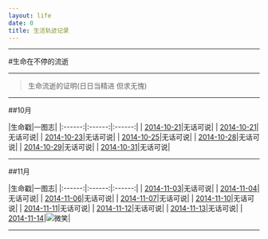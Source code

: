 ```yaml
---
layout: life
date: 0
title: 生活轨迹记录
---
```


-----------------------------------------------

#生命在不停的流逝

******
> 生命流逝的证明(日日当精进 但求无愧)

******
##10月

|生命戳|一图志|
|:------:|:------:|:------:|
| [2014-10-21](/life/2014/10/2014-10-21.html)|无话可说|
| [2014-10-21](/life/2014/10/2014-10-21.html)|无话可说|
| [2014-10-23](/life/2014/10/2014-10-23.html)|无话可说|
| [2014-10-25](/life/2014/10/2014-10-25.html)|无话可说|
| [2014-10-28](/life/2014/10/2014-10-28.html)|无话可说|
| [2014-10-29](/life/2014/10/2014-10-29.html)|无话可说|
| [2014-10-31](/life/2014/10/2014-10-31.html)|无话可说|

******
##11月

|生命戳|一图志|
|:------:|:------:|:------:|
| [2014-11-03](/life/2014/11/2014-11-03.html)|无话可说|
| [2014-11-04](/life/2014/11/2014-11-04.html)|无话可说|
| [2014-11-06](/life/2014/11/2014-11-06.html)|无话可说|
| [2014-11-07](/life/2014/11/2014-11-07.html)|无话可说|
| [2014-11-10](/life/2014/11/2014-11-10.html)|无话可说|
| [2014-11-11](/life/2014/11/2014-11-11.html)|无话可说|
| [2014-11-12](/life/2014/11/2014-11-12.html)|无话可说|
| [2014-11-13](/life/2014/11/2014-11-13.html)|无话可说|
| [2014-11-14](/life/2014/11/2014-11-14.html)|![微笑](/res/img/blog/imageBed/icon_smile-o.png)|

******

